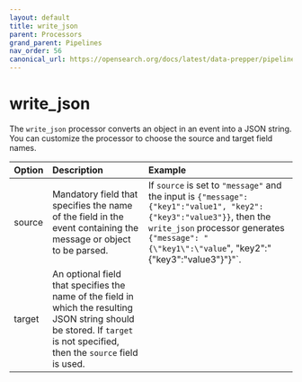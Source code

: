 ```yaml
---
layout: default
title: write_json
parent: Processors
grand_parent: Pipelines
nav_order: 56
canonical_url: https://opensearch.org/docs/latest/data-prepper/pipelines/configuration/processors/write_json/
---
```


# write_json


The `write_json` processor converts an object in an event into a JSON string. You can customize the processor to choose the source and target field names.

| Option | Description | Example |
| :--- | :--- | :--- |
| source | Mandatory field that specifies the name of the field in the event containing the message or object to be parsed. | If `source` is set to `"message"` and the input is `{"message": {"key1":"value1", "key2":{"key3":"value3"}}`, then the `write_json` processor generates `{"message": "{\"key1\":\"value`\", \"key2\":"{\"key3\":\"value3\"}"}"`.
| target | An optional field that specifies the name of the field in which the resulting JSON string should be stored. If `target` is not specified, then the `source` field is used.

